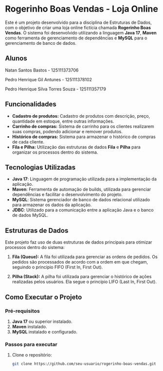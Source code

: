 # Rogerinho Boas Vendas - Loja Online

Este é um projeto desenvolvido para a disciplina de Estruturas de Dados, com o objetivo de criar uma loja online fictícia chamada **Rogerinho Boas Vendas**. O sistema foi desenvolvido utilizando a linguagem **Java 17**, **Maven** como ferramenta de gerenciamento de dependências e **MySQL** para o gerenciamento de banco de dados.

## Alunos
Natan Santos Bastos - 125111373706

Pedro Henrique Gil Antunes - 125111378102

Pedro Henrique Silva Torres Souza - 125111357179
## Funcionalidades

- **Cadastro de produtos:** Cadastro de produtos com descrição, preço, quantidade em estoque, entre outras informações.
- **Carrinho de compras:** Sistema de carrinho para os clientes realizarem suas compras, podendo adicionar e remover produtos.
- **Histórico de compras:** Sistema para armazenar o histórico de compras de cada cliente.
- **Fila e Pilha:** Utilização das estruturas de dados **Fila** e **Pilha** para organizar os processos dentro do sistema.

## Tecnologias Utilizadas

- **Java 17**: Linguagem de programação utilizada para a implementação da aplicação.
- **Maven**: Ferramenta de automação de builds, utilizada para gerenciar dependências e facilitar o desenvolvimento do projeto.
- **MySQL**: Sistema gerenciador de banco de dados relacional utilizado para armazenar os dados da aplicação.
- **JDBC**: Utilizado para a comunicação entre a aplicação Java e o banco de dados MySQL.

## Estruturas de Dados

Este projeto faz uso de duas estruturas de dados principais para otimizar processos dentro do sistema:

1. **Fila (Queue):** A fila foi utilizada para gerenciar as ordens de pedidos. Os pedidos são processados de acordo com a ordem em que chegam, seguindo o princípio FIFO (First In, First Out).
   
2. **Pilha (Stack):** A pilha foi utilizada para gerenciar o histórico de ações realizadas pelos usuários. Ela segue o princípio LIFO (Last In, First Out).

## Como Executar o Projeto

### Pré-requisitos

1. **Java 17** ou superior instalado.
2. **Maven** instalado.
3. **MySQL** instalado e configurado.

### Passos para executar

1. Clone o repositório:

   ```bash
   git clone https://github.com/seu-usuario/rogerinho-boas-vendas.git
